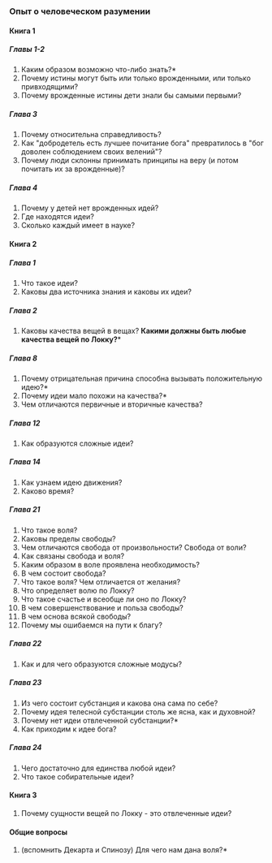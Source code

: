 ### Опыт о человеческом разумении
#### Книга 1
##### Главы 1-2
1. Каким образом возможно что-либо знать?*
2. Почему истины могут быть или только врожденными, или только привходящими?
3. Почему врожденные истины дети знали бы самыми первыми?
##### Глава 3
1. Почему относительна справедливость?
2. Как "добродетель есть лучшее почитание бога" превратилось в "бог доволен соблюдением своих велений"?
3. Почему люди склонны принимать принципы на веру (и потом почитать их за врожденные)?
##### Глава 4
1. Почему у детей нет врожденных идей?
2. Где находятся идеи?
3. Сколько каждый имеет в науке?
#### Книга 2
##### Глава 1
1. Что такое идеи?
2. Каковы два источника знания и каковы их идеи?
##### Глава 2
1. Каковы качества вещей в вещах? **Какими должны быть любые качества вещей по Локку?***
##### Глава 8
1. Почему отрицательная причина способна вызывать положительную идею?*
2. Почему идеи мало похожи на качества?*
3. Чем отличаются первичные и вторичные качества?
##### Глава 12
1. Как образуются сложные идеи?
##### Глава 14
1. Как узнаем идею движения?
2. Каково время?
##### Глава 21
1. Что такое воля?
2. Каковы пределы свободы?
3. Чем отличаются свобода от произвольности? Свобода от воли?
4. Как связаны свобода и воля?
5. Каким образом в воле проявлена необходимость?
6. В чем состоит свобода?
7. Что такое воля? Чем отличается от желания?
8. Что определяет волю по Локку?
9. Что такое счастье и всеобще ли оно по Локку?
10. В чем совершенствование и польза свободы?
11. В чем основа всякой свободы?
12. Почему мы ошибаемся на пути к благу?
##### Глава 22 
1. Как и для чего образуются сложные модусы?
##### Глава 23
1. Из чего состоит субстанция и какова она сама по себе?
2. Почему идея телесной субстанции столь же ясна, как и духовной?
3. Почему нет идеи отвлеченной субстанции?*
4. Как приходим к идее бога?
##### Глава 24
1. Чего достаточно для единства любой идеи?
2. Что такое собирательные идеи?
#### Книга 3
1. Почему сущности вещей по Локку - это отвлеченные идеи?
#### Общие вопросы
1. (вспомнить Декарта и Спинозу) Для чего нам дана воля?*